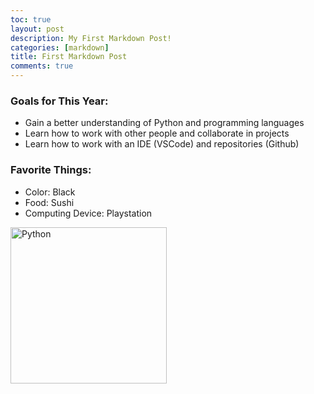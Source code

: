 ```yaml
---
toc: true
layout: post
description: My First Markdown Post!
categories: [markdown]
title: First Markdown Post
comments: true
---
```





### Goals for This Year:
- Gain a better understanding of Python and programming languages
- Learn how to work with other people and collaborate in projects
- Learn how to work with an IDE (VSCode) and repositories (Github)


### Favorite Things:
- Color: Black
- Food: Sushi
- Computing Device: Playstation


<img src="https://www.pngall.com/wp-content/uploads/5/Python-PNG-HD-Image.png" width = "250" alt = "Python">
